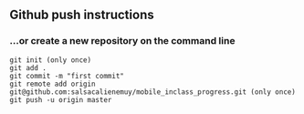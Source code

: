 ## Github push instructions

### …or create a new repository on the command line

~~~
git init (only once)
git add .
git commit -m "first commit"
git remote add origin git@github.com:salsacalienemuy/mobile_inclass_progress.git (only once)
git push -u origin master
~~~